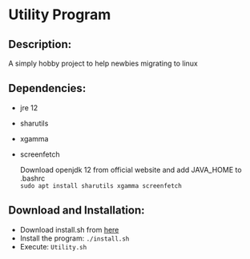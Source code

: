 # Utility Program    
  
## Description:  
A simply hobby project to help newbies migrating to linux  
  
## Dependencies:  
* jre 12  
* sharutils  
* xgamma  
* screenfetch   

    Download openjdk 12 from official website and add JAVA_HOME to .bashrc  
    `sudo apt install sharutils xgamma screenfetch`

## Download and Installation:  
* Download install.sh from [here](build/)  
* Install the program: `./install.sh`  
* Execute: `Utility.sh` 
